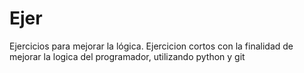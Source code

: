 # Ejer
Ejercicios para mejorar la lógica.
Ejercicion cortos con la finalidad de mejorar la logica del programador, utilizando python y git 
